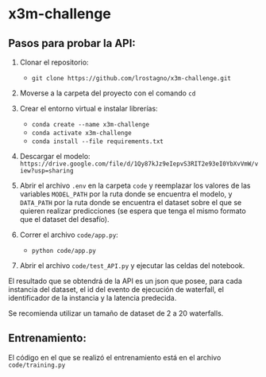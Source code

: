 # x3m-challenge

## Pasos para probar la API:

1. Clonar el repositorio: 

    * `git clone https://github.com/lrostagno/x3m-challenge.git`


2. Moverse a la carpeta del proyecto con el comando `cd`

3. Crear el entorno virtual e instalar librerías:

   * `conda create --name x3m-challenge`
   * `conda activate x3m-challenge`
   * `conda install --file requirements.txt`

4. Descargar el modelo: `https://drive.google.com/file/d/1Qy87kJz9eIepvS3RIT2e93eI0YbXvVmW/view?usp=sharing`

5. Abrir el archivo `.env` en la carpeta `code` y reemplazar los valores de las variables `MODEL_PATH` por la ruta donde se encuentra el modelo, y `DATA_PATH` por la ruta donde se encuentra el dataset sobre el que se quieren realizar predicciones (se espera que tenga el mismo formato que el dataset del desafío).

6. Correr el archivo `code/app.py`:

    * `python code/app.py`


7. Abrir el archivo `code/test_API.py` y ejecutar las celdas del notebook.

El resultado que se obtendrá de la API es un json que posee, para cada instancia del dataset, el id del evento de ejecución de waterfall, el identificador de la instancia y la latencia predecida.

Se recomienda utilizar un tamaño de dataset de 2 a 20 waterfalls.

## Entrenamiento:
El código en el que se realizó el entrenamiento está en el archivo `code/training.py`
